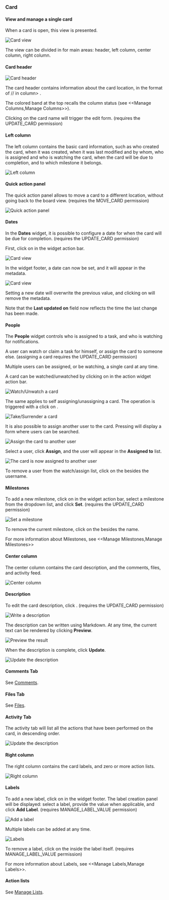 ### Card

#### View and manage a single card

When a card is open, this view is presented.

<img class="pure-img" src="{{relativeRootPath}}/images/en/c04_card_metadata_view.png" alt="Card view">

The view can be divided in for main areas: header, left column, center column, right column.

#### Card header

<img class="pure-img" src="{{relativeRootPath}}/images/en/c04_card_metadata_header.png" alt="Card header">

The card header contains information about the card location, in the format of <project>/<board>/<shortname> in column> <column>.

The colored band at the top recalls the column status (see <<Manage Columns,Manage Columns>>).

Clicking on the card name will trigger the edit form. (requires the UPDATE_CARD permission)

#### Left column

The left column contains the basic card information, such as who created the card, when it was created, when it was last modified and by whom, who is assigned and who is watching the card, when the card will be due to completion, and to which milestone it belongs.

<img class="pure-img" src="{{relativeRootPath}}/images/en/c04_card_metadata_left-column.png" alt="Left column">

#### Quick action panel

The quick action panel allows to move a card to a different location, without going back to the board view. (requires the MOVE_CARD permission)

<img class="pure-img" src="{{relativeRootPath}}/images/en/c04_card_metadata_quick-action-panel.png" alt="Quick action panel">

#### Dates

In the **Dates** widget, it is possible to configure a date for when the card will be due for completion. (requires the UPDATE_CARD permission)

First, click on <i class="fa fa-calendar"></i> in the widget action bar.

<img class="pure-img" src="{{relativeRootPath}}/images/en/c04_card_metadata_dates-01.png" alt="Card view">

In the widget footer, a date can now be set, and it will appear in the metadata.

<img class="pure-img" src="{{relativeRootPath}}/images/en/c04_card_metadata_dates-02.png" alt="Card view">

Setting a new date will overwrite the previous value, and clicking on <i class="fa fa-times"></i> will remove the metadata.

Note that the **Last updated on** field now reflects the time the last change has been made.

#### People

The **People** widget controls who is assigned to a task, and who is watching for notifications.

A user can watch or claim a task for himself, or assign the card to someone else. (assigning a card requires the UPDATE_CARD permission)

Multiple users can be assigned, or be watching, a single card at any time.

A card can be watched/unwatched by clicking on <i class="fa fa-eye"></i> in the action widget action bar.

<img class="pure-img" src="{{relativeRootPath}}/images/en/c04_card_metadata_people-watch-unwatch.png" alt="Watch/Unwatch a card">

The same applies to self assigning/unassigning a card. The operation is triggered with a click on <i class="fa fa-hand-o-up"></i>.

<img class="pure-img" src="{{relativeRootPath}}/images/en/c04_card_metadata_people-self-assign.png" alt="Take/Surrender a card">

It is also possible to assign another user to the card. Pressing <i class="fa fa-user"></i> will display a form where users can be searched.

<img class="pure-img" src="{{relativeRootPath}}/images/en/c04_card_metadata_people-assign.png" alt="Assign the card to another user">

Select a user, click **Assign**, and the user will appear in the **Assigned to** list.

<img class="pure-img" src="{{relativeRootPath}}/images/en/c04_card_metadata_people-assigned.png" alt="The card is now assigned to another user">

To remove a user from the watch/assign list, click on the <i class="fa fa-times"></i> besides the username.

#### Milestones

To add a new milestone, click on <i class="fa fa-plus"></i> in the widget action bar, select a milestone from the dropdown list, and click **Set**. (requires the UPDATE_CARD permission)

<img class="pure-img" src="{{relativeRootPath}}/images/en/c04_card_metadata_milestones-set.png" alt="Set a milestone">

To remove the current milestone, click on the <i class="fa fa-times"></i> besides the name.

For more information about Milestones, see <<Manage Milestones,Manage Milestones>>

#### Center column

The center column contains the card description, and the comments, files, and activity feed.

<img class="pure-img" src="{{relativeRootPath}}/images/en/c04_card_metadata_center-column.png" alt="Center column">

#### Description

To edit the card description, click <i class="fa fa-pencil"></i>. (requires the UPDATE_CARD permission)

<img class="pure-img" src="{{relativeRootPath}}/images/en/c04_card_metadata_description-write.png" alt="Write a description">

The description can be written using Markdown. At any time, the current text can be rendered by clicking **Preview**.

<img class="pure-img" src="{{relativeRootPath}}/images/en/c04_card_metadata_description-preview.png" alt="Preview the result">

When the description is complete, click **Update**.

<img class="pure-img" src="{{relativeRootPath}}/images/en/c04_card_metadata_description-done.png" alt="Update the description">

#### Comments Tab

See <a href="{{relativeRootPath}}/04-user-manual/04-04-card/04-04-03-comments/#comments">Comments</a>.

#### Files Tab

See <a href="{{relativeRootPath}}/04-user-manual/04-04-card/04-04-04-files/#files">Files</a>.

#### Activity Tab

The activity tab will list all the actions that have been performed on the card, in descending order.

<img class="pure-img" src="{{relativeRootPath}}/images/en/c04_card_metadata_activity.png" alt="Update the description">

#### Right column

The right column contains the card labels, and zero or more action lists.

<img class="pure-img" src="{{relativeRootPath}}/images/en/c04_card_metadata_right-column.png" alt="Right column">

#### Labels

To add a new label, click on <i class="fa fa-plus"></i> in the widget footer. The label creation panel will be displayed: select a label, provide the value when applicable, and click **Add Label**. (requires MANAGE_LABEL_VALUE permission)

<img class="pure-img" src="{{relativeRootPath}}/images/en/c04_card_metadata_add-label.png" alt="Add a label">

Multiple labels can be added at any time.

<img class="pure-img" src="{{relativeRootPath}}/images/en/c04_card_metadata_labels.png" alt="Labels">

To remove a label, click on the <i class="fa fa-times"></i> inside the label itself. (requires MANAGE_LABEL_VALUE permission)

For more information about Labels, see <<Manage Labels,Manage Labels>>.

#### Action lists

See <a href="{{relativeRootPath}}/04-04-card/04-04-05-manage-lists/#manage-lists">Manage Lists</a>.